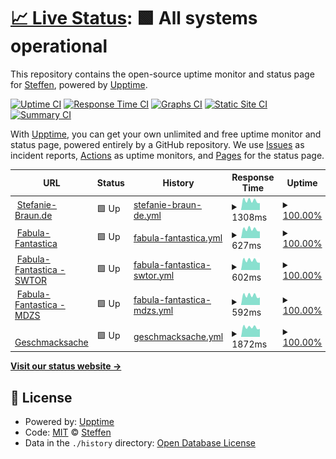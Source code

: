 # [📈 Live Status](https://smb.github.io/mon-ff): <!--live status--> **🟩 All systems operational**

This repository contains the open-source uptime monitor and status page for [Steffen](https://smb.github.io/mon-ff), powered by [Upptime](https://github.com/upptime/upptime).

[![Uptime CI](https://github.com/koj-co/upptime/workflows/Uptime%20CI/badge.svg)](https://github.com/koj-co/upptime/actions?query=workflow%3A%22Uptime+CI%22)
[![Response Time CI](https://github.com/koj-co/upptime/workflows/Response%20Time%20CI/badge.svg)](https://github.com/koj-co/upptime/actions?query=workflow%3A%22Response+Time+CI%22)
[![Graphs CI](https://github.com/koj-co/upptime/workflows/Graphs%20CI/badge.svg)](https://github.com/koj-co/upptime/actions?query=workflow%3A%22Graphs+CI%22)
[![Static Site CI](https://github.com/koj-co/upptime/workflows/Static%20Site%20CI/badge.svg)](https://github.com/koj-co/upptime/actions?query=workflow%3A%22Static+Site+CI%22)
[![Summary CI](https://github.com/koj-co/upptime/workflows/Summary%20CI/badge.svg)](https://github.com/koj-co/upptime/actions?query=workflow%3A%22Summary+CI%22)

With [Upptime](https://upptime.js.org), you can get your own unlimited and free uptime monitor and status page, powered entirely by a GitHub repository. We use [Issues](https://github.com/smb/mon-ff/issues) as incident reports, [Actions](https://github.com/smb/mon-ff/actions) as uptime monitors, and [Pages](https://smb.github.io/mon-ff) for the status page.

<!--start: status pages-->
<!-- This summary is generated by Upptime (https://github.com/upptime/upptime) -->
<!-- Do not edit this manually, your changes will be overwritten -->
<!-- prettier-ignore -->
| URL | Status | History | Response Time | Uptime |
| --- | ------ | ------- | ------------- | ------ |
| <img alt="" src="https://icons.duckduckgo.com/ip3/www.stefanie-braun.de.ico" height="13"> [Stefanie-Braun.de](https://www.stefanie-braun.de) | 🟩 Up | [stefanie-braun-de.yml](https://github.com/smb/mon-ip/commits/HEAD/history/stefanie-braun-de.yml) | <details><summary><img alt="Response time graph" src="./graphs/stefanie-braun-de/response-time-week.png" height="20"> 1308ms</summary><br><a href="https://smb.github.io/mon-ip/history/stefanie-braun-de"><img alt="Response time 1318" src="https://img.shields.io/endpoint?url=https%3A%2F%2Fraw.githubusercontent.com%2Fsmb%2Fmon-ip%2FHEAD%2Fapi%2Fstefanie-braun-de%2Fresponse-time.json"></a><br><a href="https://smb.github.io/mon-ip/history/stefanie-braun-de"><img alt="24-hour response time 965" src="https://img.shields.io/endpoint?url=https%3A%2F%2Fraw.githubusercontent.com%2Fsmb%2Fmon-ip%2FHEAD%2Fapi%2Fstefanie-braun-de%2Fresponse-time-day.json"></a><br><a href="https://smb.github.io/mon-ip/history/stefanie-braun-de"><img alt="7-day response time 1308" src="https://img.shields.io/endpoint?url=https%3A%2F%2Fraw.githubusercontent.com%2Fsmb%2Fmon-ip%2FHEAD%2Fapi%2Fstefanie-braun-de%2Fresponse-time-week.json"></a><br><a href="https://smb.github.io/mon-ip/history/stefanie-braun-de"><img alt="30-day response time 1275" src="https://img.shields.io/endpoint?url=https%3A%2F%2Fraw.githubusercontent.com%2Fsmb%2Fmon-ip%2FHEAD%2Fapi%2Fstefanie-braun-de%2Fresponse-time-month.json"></a><br><a href="https://smb.github.io/mon-ip/history/stefanie-braun-de"><img alt="1-year response time 1330" src="https://img.shields.io/endpoint?url=https%3A%2F%2Fraw.githubusercontent.com%2Fsmb%2Fmon-ip%2FHEAD%2Fapi%2Fstefanie-braun-de%2Fresponse-time-year.json"></a></details> | <details><summary><a href="https://smb.github.io/mon-ip/history/stefanie-braun-de">100.00%</a></summary><a href="https://smb.github.io/mon-ip/history/stefanie-braun-de"><img alt="All-time uptime 99.69%" src="https://img.shields.io/endpoint?url=https%3A%2F%2Fraw.githubusercontent.com%2Fsmb%2Fmon-ip%2FHEAD%2Fapi%2Fstefanie-braun-de%2Fuptime.json"></a><br><a href="https://smb.github.io/mon-ip/history/stefanie-braun-de"><img alt="24-hour uptime 100.00%" src="https://img.shields.io/endpoint?url=https%3A%2F%2Fraw.githubusercontent.com%2Fsmb%2Fmon-ip%2FHEAD%2Fapi%2Fstefanie-braun-de%2Fuptime-day.json"></a><br><a href="https://smb.github.io/mon-ip/history/stefanie-braun-de"><img alt="7-day uptime 100.00%" src="https://img.shields.io/endpoint?url=https%3A%2F%2Fraw.githubusercontent.com%2Fsmb%2Fmon-ip%2FHEAD%2Fapi%2Fstefanie-braun-de%2Fuptime-week.json"></a><br><a href="https://smb.github.io/mon-ip/history/stefanie-braun-de"><img alt="30-day uptime 100.00%" src="https://img.shields.io/endpoint?url=https%3A%2F%2Fraw.githubusercontent.com%2Fsmb%2Fmon-ip%2FHEAD%2Fapi%2Fstefanie-braun-de%2Fuptime-month.json"></a><br><a href="https://smb.github.io/mon-ip/history/stefanie-braun-de"><img alt="1-year uptime 100.00%" src="https://img.shields.io/endpoint?url=https%3A%2F%2Fraw.githubusercontent.com%2Fsmb%2Fmon-ip%2FHEAD%2Fapi%2Fstefanie-braun-de%2Fuptime-year.json"></a></details>
| <img alt="" src="https://icons.duckduckgo.com/ip3/fabula-fantastica.online.ico" height="13"> [Fabula-Fantastica](https://fabula-fantastica.online) | 🟩 Up | [fabula-fantastica.yml](https://github.com/smb/mon-ip/commits/HEAD/history/fabula-fantastica.yml) | <details><summary><img alt="Response time graph" src="./graphs/fabula-fantastica/response-time-week.png" height="20"> 627ms</summary><br><a href="https://smb.github.io/mon-ip/history/fabula-fantastica"><img alt="Response time 653" src="https://img.shields.io/endpoint?url=https%3A%2F%2Fraw.githubusercontent.com%2Fsmb%2Fmon-ip%2FHEAD%2Fapi%2Ffabula-fantastica%2Fresponse-time.json"></a><br><a href="https://smb.github.io/mon-ip/history/fabula-fantastica"><img alt="24-hour response time 475" src="https://img.shields.io/endpoint?url=https%3A%2F%2Fraw.githubusercontent.com%2Fsmb%2Fmon-ip%2FHEAD%2Fapi%2Ffabula-fantastica%2Fresponse-time-day.json"></a><br><a href="https://smb.github.io/mon-ip/history/fabula-fantastica"><img alt="7-day response time 627" src="https://img.shields.io/endpoint?url=https%3A%2F%2Fraw.githubusercontent.com%2Fsmb%2Fmon-ip%2FHEAD%2Fapi%2Ffabula-fantastica%2Fresponse-time-week.json"></a><br><a href="https://smb.github.io/mon-ip/history/fabula-fantastica"><img alt="30-day response time 624" src="https://img.shields.io/endpoint?url=https%3A%2F%2Fraw.githubusercontent.com%2Fsmb%2Fmon-ip%2FHEAD%2Fapi%2Ffabula-fantastica%2Fresponse-time-month.json"></a><br><a href="https://smb.github.io/mon-ip/history/fabula-fantastica"><img alt="1-year response time 654" src="https://img.shields.io/endpoint?url=https%3A%2F%2Fraw.githubusercontent.com%2Fsmb%2Fmon-ip%2FHEAD%2Fapi%2Ffabula-fantastica%2Fresponse-time-year.json"></a></details> | <details><summary><a href="https://smb.github.io/mon-ip/history/fabula-fantastica">100.00%</a></summary><a href="https://smb.github.io/mon-ip/history/fabula-fantastica"><img alt="All-time uptime 97.88%" src="https://img.shields.io/endpoint?url=https%3A%2F%2Fraw.githubusercontent.com%2Fsmb%2Fmon-ip%2FHEAD%2Fapi%2Ffabula-fantastica%2Fuptime.json"></a><br><a href="https://smb.github.io/mon-ip/history/fabula-fantastica"><img alt="24-hour uptime 100.00%" src="https://img.shields.io/endpoint?url=https%3A%2F%2Fraw.githubusercontent.com%2Fsmb%2Fmon-ip%2FHEAD%2Fapi%2Ffabula-fantastica%2Fuptime-day.json"></a><br><a href="https://smb.github.io/mon-ip/history/fabula-fantastica"><img alt="7-day uptime 100.00%" src="https://img.shields.io/endpoint?url=https%3A%2F%2Fraw.githubusercontent.com%2Fsmb%2Fmon-ip%2FHEAD%2Fapi%2Ffabula-fantastica%2Fuptime-week.json"></a><br><a href="https://smb.github.io/mon-ip/history/fabula-fantastica"><img alt="30-day uptime 100.00%" src="https://img.shields.io/endpoint?url=https%3A%2F%2Fraw.githubusercontent.com%2Fsmb%2Fmon-ip%2FHEAD%2Fapi%2Ffabula-fantastica%2Fuptime-month.json"></a><br><a href="https://smb.github.io/mon-ip/history/fabula-fantastica"><img alt="1-year uptime 100.00%" src="https://img.shields.io/endpoint?url=https%3A%2F%2Fraw.githubusercontent.com%2Fsmb%2Fmon-ip%2FHEAD%2Fapi%2Ffabula-fantastica%2Fuptime-year.json"></a></details>
| <img alt="" src="https://icons.duckduckgo.com/ip3/swtor.fabula-fantastica.online.ico" height="13"> [Fabula-Fantastica - SWTOR](https://swtor.fabula-fantastica.online) | 🟩 Up | [fabula-fantastica-swtor.yml](https://github.com/smb/mon-ip/commits/HEAD/history/fabula-fantastica-swtor.yml) | <details><summary><img alt="Response time graph" src="./graphs/fabula-fantastica-swtor/response-time-week.png" height="20"> 602ms</summary><br><a href="https://smb.github.io/mon-ip/history/fabula-fantastica-swtor"><img alt="Response time 631" src="https://img.shields.io/endpoint?url=https%3A%2F%2Fraw.githubusercontent.com%2Fsmb%2Fmon-ip%2FHEAD%2Fapi%2Ffabula-fantastica-swtor%2Fresponse-time.json"></a><br><a href="https://smb.github.io/mon-ip/history/fabula-fantastica-swtor"><img alt="24-hour response time 453" src="https://img.shields.io/endpoint?url=https%3A%2F%2Fraw.githubusercontent.com%2Fsmb%2Fmon-ip%2FHEAD%2Fapi%2Ffabula-fantastica-swtor%2Fresponse-time-day.json"></a><br><a href="https://smb.github.io/mon-ip/history/fabula-fantastica-swtor"><img alt="7-day response time 602" src="https://img.shields.io/endpoint?url=https%3A%2F%2Fraw.githubusercontent.com%2Fsmb%2Fmon-ip%2FHEAD%2Fapi%2Ffabula-fantastica-swtor%2Fresponse-time-week.json"></a><br><a href="https://smb.github.io/mon-ip/history/fabula-fantastica-swtor"><img alt="30-day response time 607" src="https://img.shields.io/endpoint?url=https%3A%2F%2Fraw.githubusercontent.com%2Fsmb%2Fmon-ip%2FHEAD%2Fapi%2Ffabula-fantastica-swtor%2Fresponse-time-month.json"></a><br><a href="https://smb.github.io/mon-ip/history/fabula-fantastica-swtor"><img alt="1-year response time 621" src="https://img.shields.io/endpoint?url=https%3A%2F%2Fraw.githubusercontent.com%2Fsmb%2Fmon-ip%2FHEAD%2Fapi%2Ffabula-fantastica-swtor%2Fresponse-time-year.json"></a></details> | <details><summary><a href="https://smb.github.io/mon-ip/history/fabula-fantastica-swtor">100.00%</a></summary><a href="https://smb.github.io/mon-ip/history/fabula-fantastica-swtor"><img alt="All-time uptime 99.54%" src="https://img.shields.io/endpoint?url=https%3A%2F%2Fraw.githubusercontent.com%2Fsmb%2Fmon-ip%2FHEAD%2Fapi%2Ffabula-fantastica-swtor%2Fuptime.json"></a><br><a href="https://smb.github.io/mon-ip/history/fabula-fantastica-swtor"><img alt="24-hour uptime 100.00%" src="https://img.shields.io/endpoint?url=https%3A%2F%2Fraw.githubusercontent.com%2Fsmb%2Fmon-ip%2FHEAD%2Fapi%2Ffabula-fantastica-swtor%2Fuptime-day.json"></a><br><a href="https://smb.github.io/mon-ip/history/fabula-fantastica-swtor"><img alt="7-day uptime 100.00%" src="https://img.shields.io/endpoint?url=https%3A%2F%2Fraw.githubusercontent.com%2Fsmb%2Fmon-ip%2FHEAD%2Fapi%2Ffabula-fantastica-swtor%2Fuptime-week.json"></a><br><a href="https://smb.github.io/mon-ip/history/fabula-fantastica-swtor"><img alt="30-day uptime 100.00%" src="https://img.shields.io/endpoint?url=https%3A%2F%2Fraw.githubusercontent.com%2Fsmb%2Fmon-ip%2FHEAD%2Fapi%2Ffabula-fantastica-swtor%2Fuptime-month.json"></a><br><a href="https://smb.github.io/mon-ip/history/fabula-fantastica-swtor"><img alt="1-year uptime 100.00%" src="https://img.shields.io/endpoint?url=https%3A%2F%2Fraw.githubusercontent.com%2Fsmb%2Fmon-ip%2FHEAD%2Fapi%2Ffabula-fantastica-swtor%2Fuptime-year.json"></a></details>
| <img alt="" src="https://icons.duckduckgo.com/ip3/mdzs.fabula-fantastica.online.ico" height="13"> [Fabula-Fantastica - MDZS](https://mdzs.fabula-fantastica.online) | 🟩 Up | [fabula-fantastica-mdzs.yml](https://github.com/smb/mon-ip/commits/HEAD/history/fabula-fantastica-mdzs.yml) | <details><summary><img alt="Response time graph" src="./graphs/fabula-fantastica-mdzs/response-time-week.png" height="20"> 592ms</summary><br><a href="https://smb.github.io/mon-ip/history/fabula-fantastica-mdzs"><img alt="Response time 645" src="https://img.shields.io/endpoint?url=https%3A%2F%2Fraw.githubusercontent.com%2Fsmb%2Fmon-ip%2FHEAD%2Fapi%2Ffabula-fantastica-mdzs%2Fresponse-time.json"></a><br><a href="https://smb.github.io/mon-ip/history/fabula-fantastica-mdzs"><img alt="24-hour response time 470" src="https://img.shields.io/endpoint?url=https%3A%2F%2Fraw.githubusercontent.com%2Fsmb%2Fmon-ip%2FHEAD%2Fapi%2Ffabula-fantastica-mdzs%2Fresponse-time-day.json"></a><br><a href="https://smb.github.io/mon-ip/history/fabula-fantastica-mdzs"><img alt="7-day response time 592" src="https://img.shields.io/endpoint?url=https%3A%2F%2Fraw.githubusercontent.com%2Fsmb%2Fmon-ip%2FHEAD%2Fapi%2Ffabula-fantastica-mdzs%2Fresponse-time-week.json"></a><br><a href="https://smb.github.io/mon-ip/history/fabula-fantastica-mdzs"><img alt="30-day response time 565" src="https://img.shields.io/endpoint?url=https%3A%2F%2Fraw.githubusercontent.com%2Fsmb%2Fmon-ip%2FHEAD%2Fapi%2Ffabula-fantastica-mdzs%2Fresponse-time-month.json"></a><br><a href="https://smb.github.io/mon-ip/history/fabula-fantastica-mdzs"><img alt="1-year response time 637" src="https://img.shields.io/endpoint?url=https%3A%2F%2Fraw.githubusercontent.com%2Fsmb%2Fmon-ip%2FHEAD%2Fapi%2Ffabula-fantastica-mdzs%2Fresponse-time-year.json"></a></details> | <details><summary><a href="https://smb.github.io/mon-ip/history/fabula-fantastica-mdzs">100.00%</a></summary><a href="https://smb.github.io/mon-ip/history/fabula-fantastica-mdzs"><img alt="All-time uptime 99.54%" src="https://img.shields.io/endpoint?url=https%3A%2F%2Fraw.githubusercontent.com%2Fsmb%2Fmon-ip%2FHEAD%2Fapi%2Ffabula-fantastica-mdzs%2Fuptime.json"></a><br><a href="https://smb.github.io/mon-ip/history/fabula-fantastica-mdzs"><img alt="24-hour uptime 100.00%" src="https://img.shields.io/endpoint?url=https%3A%2F%2Fraw.githubusercontent.com%2Fsmb%2Fmon-ip%2FHEAD%2Fapi%2Ffabula-fantastica-mdzs%2Fuptime-day.json"></a><br><a href="https://smb.github.io/mon-ip/history/fabula-fantastica-mdzs"><img alt="7-day uptime 100.00%" src="https://img.shields.io/endpoint?url=https%3A%2F%2Fraw.githubusercontent.com%2Fsmb%2Fmon-ip%2FHEAD%2Fapi%2Ffabula-fantastica-mdzs%2Fuptime-week.json"></a><br><a href="https://smb.github.io/mon-ip/history/fabula-fantastica-mdzs"><img alt="30-day uptime 100.00%" src="https://img.shields.io/endpoint?url=https%3A%2F%2Fraw.githubusercontent.com%2Fsmb%2Fmon-ip%2FHEAD%2Fapi%2Ffabula-fantastica-mdzs%2Fuptime-month.json"></a><br><a href="https://smb.github.io/mon-ip/history/fabula-fantastica-mdzs"><img alt="1-year uptime 100.00%" src="https://img.shields.io/endpoint?url=https%3A%2F%2Fraw.githubusercontent.com%2Fsmb%2Fmon-ip%2FHEAD%2Fapi%2Ffabula-fantastica-mdzs%2Fuptime-year.json"></a></details>
| <img alt="" src="https://icons.duckduckgo.com/ip3/www.geschmacksache.online.ico" height="13"> [Geschmacksache](https://www.geschmacksache.online) | 🟩 Up | [geschmacksache.yml](https://github.com/smb/mon-ip/commits/HEAD/history/geschmacksache.yml) | <details><summary><img alt="Response time graph" src="./graphs/geschmacksache/response-time-week.png" height="20"> 1872ms</summary><br><a href="https://smb.github.io/mon-ip/history/geschmacksache"><img alt="Response time 1817" src="https://img.shields.io/endpoint?url=https%3A%2F%2Fraw.githubusercontent.com%2Fsmb%2Fmon-ip%2FHEAD%2Fapi%2Fgeschmacksache%2Fresponse-time.json"></a><br><a href="https://smb.github.io/mon-ip/history/geschmacksache"><img alt="24-hour response time 1549" src="https://img.shields.io/endpoint?url=https%3A%2F%2Fraw.githubusercontent.com%2Fsmb%2Fmon-ip%2FHEAD%2Fapi%2Fgeschmacksache%2Fresponse-time-day.json"></a><br><a href="https://smb.github.io/mon-ip/history/geschmacksache"><img alt="7-day response time 1872" src="https://img.shields.io/endpoint?url=https%3A%2F%2Fraw.githubusercontent.com%2Fsmb%2Fmon-ip%2FHEAD%2Fapi%2Fgeschmacksache%2Fresponse-time-week.json"></a><br><a href="https://smb.github.io/mon-ip/history/geschmacksache"><img alt="30-day response time 1733" src="https://img.shields.io/endpoint?url=https%3A%2F%2Fraw.githubusercontent.com%2Fsmb%2Fmon-ip%2FHEAD%2Fapi%2Fgeschmacksache%2Fresponse-time-month.json"></a><br><a href="https://smb.github.io/mon-ip/history/geschmacksache"><img alt="1-year response time 1805" src="https://img.shields.io/endpoint?url=https%3A%2F%2Fraw.githubusercontent.com%2Fsmb%2Fmon-ip%2FHEAD%2Fapi%2Fgeschmacksache%2Fresponse-time-year.json"></a></details> | <details><summary><a href="https://smb.github.io/mon-ip/history/geschmacksache">100.00%</a></summary><a href="https://smb.github.io/mon-ip/history/geschmacksache"><img alt="All-time uptime 99.68%" src="https://img.shields.io/endpoint?url=https%3A%2F%2Fraw.githubusercontent.com%2Fsmb%2Fmon-ip%2FHEAD%2Fapi%2Fgeschmacksache%2Fuptime.json"></a><br><a href="https://smb.github.io/mon-ip/history/geschmacksache"><img alt="24-hour uptime 100.00%" src="https://img.shields.io/endpoint?url=https%3A%2F%2Fraw.githubusercontent.com%2Fsmb%2Fmon-ip%2FHEAD%2Fapi%2Fgeschmacksache%2Fuptime-day.json"></a><br><a href="https://smb.github.io/mon-ip/history/geschmacksache"><img alt="7-day uptime 100.00%" src="https://img.shields.io/endpoint?url=https%3A%2F%2Fraw.githubusercontent.com%2Fsmb%2Fmon-ip%2FHEAD%2Fapi%2Fgeschmacksache%2Fuptime-week.json"></a><br><a href="https://smb.github.io/mon-ip/history/geschmacksache"><img alt="30-day uptime 100.00%" src="https://img.shields.io/endpoint?url=https%3A%2F%2Fraw.githubusercontent.com%2Fsmb%2Fmon-ip%2FHEAD%2Fapi%2Fgeschmacksache%2Fuptime-month.json"></a><br><a href="https://smb.github.io/mon-ip/history/geschmacksache"><img alt="1-year uptime 100.00%" src="https://img.shields.io/endpoint?url=https%3A%2F%2Fraw.githubusercontent.com%2Fsmb%2Fmon-ip%2FHEAD%2Fapi%2Fgeschmacksache%2Fuptime-year.json"></a></details>

<!--end: status pages-->

[**Visit our status website →**](https://smb.github.io/mon-ff)

## 📄 License

- Powered by: [Upptime](https://github.com/upptime/upptime)
- Code: [MIT](./LICENSE) © [Steffen](https://smb.github.io/mon-ff)
- Data in the `./history` directory: [Open Database License](https://opendatacommons.org/licenses/odbl/1-0/)
